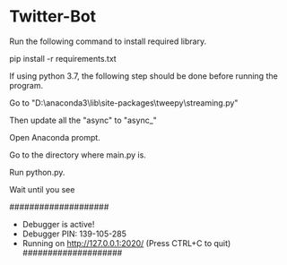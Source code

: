# Twitter-Bot
Run the following command to install required library.

pip install -r requirements.txt 

If using python 3.7, the following step should be done before running the program.

Go to "D:\anaconda3\lib\site-packages\tweepy\streaming.py"

Then update all the "async" to "async_"

Open Anaconda prompt. 

Go to the directory where main.py is. 

Run python.py.

Wait until you see

####################
* Debugger is active!
* Debugger PIN: 139-105-285
* Running on http://127.0.0.1:2020/ (Press CTRL+C to quit)
####################
